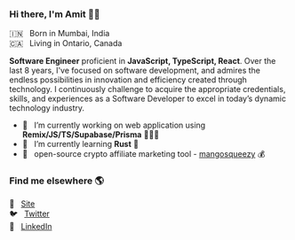 ### Hi there, I'm Amit 👋🏽

🇮🇳  &nbsp; Born in Mumbai, India <br>
🇨🇦  &nbsp; Living in Ontario, Canada

**Software Engineer** proficient in **JavaScript, TypeScript, React**. Over the last 8 years, I've focused on software development, and admires the endless possibilities in innovation and efficiency created through technology. I continuously challenge to acquire the appropriate credentials, skills, and experiences as a Software Developer to excel in today’s dynamic technology industry.  

- 🔭  &nbsp; I’m currently working on web application using **Remix/JS/TS/Supabase/Prisma** 👨🏽‍💻
- 🌱  &nbsp; I’m currently learning **Rust** 🦀
- 🥭  &nbsp; open-source crypto affiliate marketing tool - [mangosqueezy](https://github.com/tapasomlabs/mangosqueezy) 💰

### Find me elsewhere 🌎

🚀  &nbsp; [Site](https://tapasom.ai/amit) <br>
🐦  &nbsp; [Twitter](https://twitter.com/amit_mirgal/) <br>
💼  &nbsp; [LinkedIn](https://www.linkedin.com/in/amit-mirgal/)
